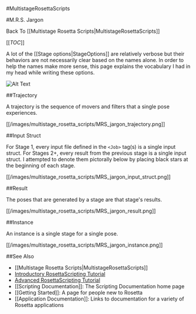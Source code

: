 #MultistageRosettaScripts

#M.R.S. Jargon

Back To [[Multistage Rosetta Scripts|MultistageRosettaScripts]]

[[_TOC_]]

A lot of the [[Stage options|StageOptions]] are relatively verbose
but their behaviors are not necessarily clear based on the names alone.
In order to help the names make more sense, this page explains
the vocabulary I had in my head while writing these options.

![Alt Text](/images/multistage_rosetta_scripts/MRSMovieFast.gif)

##Trajectory

A trajectory is the sequence of movers and filters that a single pose experiences.

[[/images/multistage_rosetta_scripts/MRS_jargon_trajectory.png]]

##Input Struct

For Stage 1, every input file defined in the `<Job>` tag(s) is a single input struct.
For Stages 2+, every result from the previous stage is a single input struct.
I attempted to denote them pictorally below by placing black stars at the beginning of each stage.

[[/images/multistage_rosetta_scripts/MRS_jargon_input_struct.png]]

##Result

The poses that are generated by a stage are that stage's results.

[[/images/multistage_rosetta_scripts/MRS_jargon_result.png]]

##Instance

An instance is a single stage for a single pose.

[[/images/multistage_rosetta_scripts/MRS_jargon_instance.png]]

##See Also

* [[Multistage Rosetta Scripts|MultistageRosettaScripts]]
* [Introductory RosettaScripting Tutorial](https://www.rosettacommons.org/demos/latest/tutorials/scripting_with_rosettascripts/scripting_with_rosettascripts)
* [Advanced RosettaScripting Tutorial](https://www.rosettacommons.org/demos/latest/tutorials/advanced_scripting_with_rosettascripts/advanced_scripting_with_rosettascripts)
* [[Scripting Documentation]]: The Scripting Documentation home page
* [[Getting Started]]: A page for people new to Rosetta
* [[Application Documentation]]: Links to documentation for a variety of Rosetta applications
